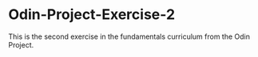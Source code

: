 # Odin-Project-Exercise-2
This is the second exercise in the fundamentals curriculum from the Odin Project.
